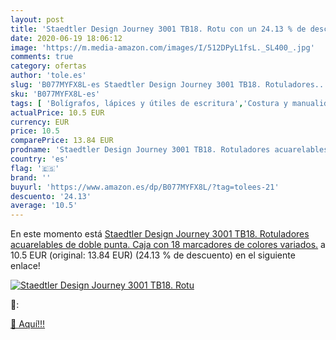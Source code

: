 ```yaml
---
layout: post
title: 'Staedtler Design Journey 3001 TB18. Rotu con un 24.13 % de descuento'
date: 2020-06-19 18:06:12
image: 'https://m.media-amazon.com/images/I/512DPyL1fsL._SL400_.jpg'
comments: true
category: ofertas
author: 'tole.es'
slug: 'B077MYFX8L-es Staedtler Design Journey 3001 TB18. Rotuladores...'
sku: 'B077MYFX8L-es'
tags: [ 'Bolígrafos, lápices y útiles de escritura','Costura y manualidades','Dibujo','Hogar y cocina','Lápices','Marcadores','Materiales de dibujo','Oficina y papelería','Portaminas','Rotuladores y subrayadores','Subrayadores','rotuladores', ]
actualPrice: 10.5 EUR
currency: EUR
price: 10.5
comparePrice: 13.84 EUR
prodname: 'Staedtler Design Journey 3001 TB18. Rotuladores acuarelables de doble punta. Caja con 18 marcadores de colores variados.'
country: 'es'
flag: '🇪🇸'
brand: ''
buyurl: 'https://www.amazon.es/dp/B077MYFX8L/?tag=tolees-21'
descuento: '24.13'
average: '10.5'
---
```


En este momento está [Staedtler Design Journey 3001 TB18. Rotuladores acuarelables de doble punta. Caja con 18 marcadores de colores variados.](https://www.amazon.es/dp/B077MYFX8L/?tag=tolees-21) a 10.5 EUR (original: 13.84 EUR) (24.13 %  de descuento) en el siguiente enlace!

[![Staedtler Design Journey 3001 TB18. Rotu](https://m.media-amazon.com/images/I/512DPyL1fsL._SL400_.jpg)](https://www.amazon.es/dp/B077MYFX8L/?tag=tolees-21)

🔎:


[🛒 Aquí!!!](https://www.amazon.es/dp/B077MYFX8L/?tag=tolees-21)
